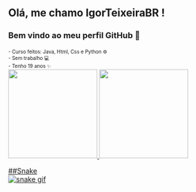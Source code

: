 ## Olá, me chamo IgorTeixeiraBR ! 
### Bem vindo ao meu perfil GitHub 👋
<Font size=1>
- Curso feitos: Java, Html, Css e Python ⚙ <BR>
- Sem trabalho 💻 <BR>
- Tenho 19 anos ✨
</font> 
<div>
<a href="[https://github.com/IgorTeixeiraBR">
<img height="180em" src="https://github-readme-stats.vercel.app/api/top-langs/?username=IgorTeixeiraBR&layout=compact&langs_count=7&theme=dracula"/>
<img height="180em" src="https://github-readme-stats.vercel.app/api?username=IgorTeixeiraBR&show_icons=true&theme=dracula&include_all_commits=true&count_private=true"/>
</div>

  
  
##Snake  
![snake gif](https://github.com/IgorTeixeiraBR/IgorTeixeiraBR/blob/output/github-contribution-grid-snake.gif)
